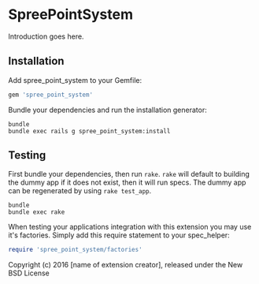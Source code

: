 SpreePointSystem
================

Introduction goes here.

Installation
------------

Add spree_point_system to your Gemfile:

```ruby
gem 'spree_point_system'
```

Bundle your dependencies and run the installation generator:

```shell
bundle
bundle exec rails g spree_point_system:install
```

Testing
-------

First bundle your dependencies, then run `rake`. `rake` will default to building the dummy app if it does not exist, then it will run specs. The dummy app can be regenerated by using `rake test_app`.

```shell
bundle
bundle exec rake
```

When testing your applications integration with this extension you may use it's factories.
Simply add this require statement to your spec_helper:

```ruby
require 'spree_point_system/factories'
```

Copyright (c) 2016 [name of extension creator], released under the New BSD License
